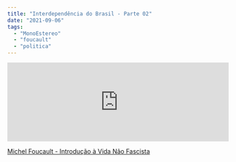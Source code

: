 ```yaml
---
title: "Interdependência do Brasil - Parte 02"
date: "2021-09-06"
tags: 
  - "MonoEstereo"
  - "foucault"
  - "politica"
---
```


<iframe src="https://anchor.fm/MonoEstéreo/embed/episodes/Interdependncia-do-Brasil---Parte-02-e16vrnm" height="180px" width="100%" frameborder="0" scrolling="no" style="width:100%;height:180px"></iframe>

[Michel Foucault - Introdução à Vida Não Fascista](https://archive.org/download/vidanaofascista/vidanaofascista.pdf)
